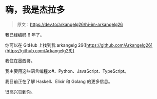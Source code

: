 # 嗨，我是杰拉多

> 原文：<https://dev.to/arkangelg26/hi-im-arkangelg26>

我已经编码 6 年了。

你可以在 GitHub 上找到我 arkangelg 26([https://github.com/Arkangelg26](https://github.com/Arkangelg26))

我住在墨西哥。

我主要用这些语言编程:c#、Python、JavaScript、TypeScript。

我目前正在了解 Haskell、Elixir 和 Golang 的更多信息。

很高兴见到你。